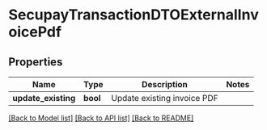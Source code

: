 # SecupayTransactionDTOExternalInvoicePdf

## Properties
Name | Type | Description | Notes
------------ | ------------- | ------------- | -------------
**update_existing** | **bool** | Update existing invoice PDF | 

[[Back to Model list]](../README.md#documentation-for-models) [[Back to API list]](../README.md#documentation-for-api-endpoints) [[Back to README]](../../README.md)


